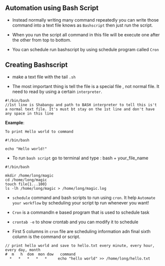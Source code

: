 ## Automation using Bash Script

- Instead normally writing many command repeatedly you can write those command into a text file knows as `Bashscript` then just run the script.

- When you run the script all command in this file will be execute one after the other from top to bottom.

- You can schedule run bashscript by using schedule program called `Cron`

## Creating Bashscript

- make a text file with the tail `.sh`

- The most important thing is tell the file is a special file , not normal file. It need to read by using a certain `interpreter`.

```
#!/bin/bash 
//1st line is Shabangu and path to BASH interpreter to tell this is't a normal text file. It's must bt stay on the 1st line and don't have any space in this line

```

**Example**:

```
To print Hello world to command

#!/bin/bash

echo "Hello world!"
```

- To run `bash script` go to terminal and type : bash + your_file_name

```
#!/bin/bash

mkdir /home/long/magic
cd /home/long/magic
touch file{1...100}
ls -lh /home/long/magic > /home/long/magic.log

```

- `schedule` command and bash scripts to run using `cron`. It help `Automate your workflow` by scheduling your script tp run whenever you want!

- `Cron` is a commandln e based program that is used to schedule task

- `crontab -e` to show crontab and you can modify it to schedule

- First 5 columns in `cron` file are scheduling information adn final sixth column is the command or script.

```
// print hello world and save to hello.txt every minute, every hour, every day, month
#  m   h  dom  mon dow   command
  *   *   *   *   *     echo "hello world" >> /home/long/hello.txt
```
